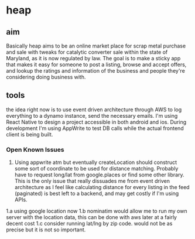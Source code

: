 # heap

## aim

Basically heap aims to be an online market place for scrap metal purchase and sale with tweaks for catalytic converter sale within the state of Maryland, as it is now regulated by law. The goal is to make a sticky app that makes it easy for someone to post a listing, browse and accept offers, and lookup the ratings and information of the business and people they're considering doing business with.

## tools

the idea right now is to use event driven architecture through AWS to log everything to a dynamo instance, send the necessary emails. I'm using React Native to design a project accessible in both android and ios. During development I'm using AppWrite to test DB calls while the actual frontend client is being built.

### Open Known Issues

1) Using appwrite atm but eventually createLocation should construct some sort of coordinate to be used for distance matching. Probably have to request long/lat from google.places or find some other library. This is the only issue that really dissuades me from event driven architecture as I feel like calculating distance for every listing in the feed (paginated) is best left to a backend, and may get costly if I'm using APIs.

1.a using google location now
1.b nominatim would allow me to run my own server with the location data, this can be done with aws later at a fairly decent cost
1.c consider running lat/lng by zip code. would not be as precise but it is not so important.
